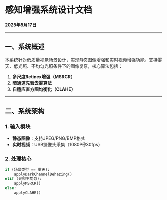 # 感知增强系统设计文档  
**2025年5月17日**  

---

## 一、系统概述  
本系统针对低质量视觉场景设计，实现静态图像增强和实时视频增强功能。支持雾天、低光照、不均匀光照条件下的图像复原，核心算法包括：  
1. **多尺度Retinex增强（MSRCR）**  
2. **暗通道先验去雾算法**  
3. **自适应直方图均衡化（CLAHE）**  

---

## 二、系统架构  
### 1. 输入模块  
- **静态图像**：支持JPEG/PNG/BMP格式  
- **实时视频**：USB摄像头采集（1080P@30fps）  

### 2. 处理核心  
```python  
if (场景类型 == 雾天):  
    applyDarkChannelDehazing()  
elif (光照不均匀):  
    applyMSRCR()  
else:  
    applyCLAHE()  
